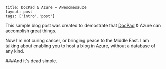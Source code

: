 ```
title: DocPad & Azure = Awesomesauce
layout: post
tags: ['intro','post']
```

This sample blog post was created to demostrate that [DocPad](http://docpad.org) & Azure can accomplish great things.

Now I'm not curing cancer, or bringing peace to the Middle East. I am talking about enabling you to host a blog in Azure, without a database of any kind. 

###And it's dead simple.